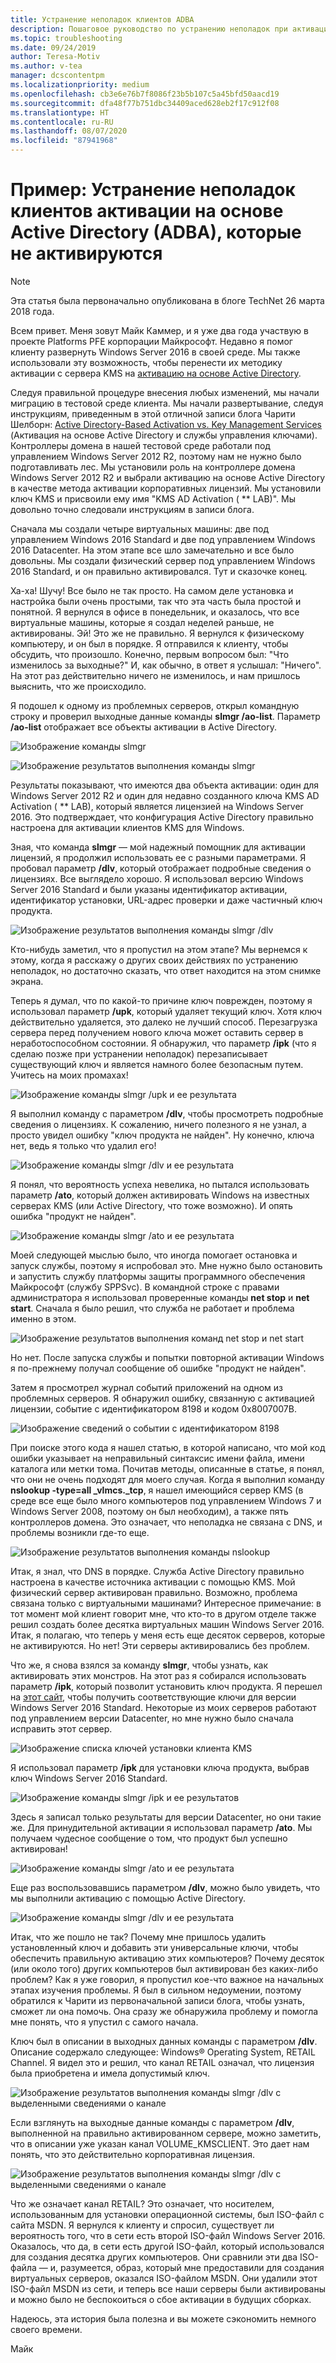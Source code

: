 ```yaml
---
title: Устранение неполадок клиентов ADBA
description: Пошаговое руководство по устранению неполадок при активации Windows.
ms.topic: troubleshooting
ms.date: 09/24/2019
author: Teresa-Motiv
ms.author: v-tea
manager: dcscontentpm
ms.localizationpriority: medium
ms.openlocfilehash: cb3e6e76b7f8086f23b5b107c5a45bfd50aacd19
ms.sourcegitcommit: dfa48f77b751dbc34409aced628eb2f17c912f08
ms.translationtype: HT
ms.contentlocale: ru-RU
ms.lasthandoff: 08/07/2020
ms.locfileid: "87941968"
---
```

# <a name="example-troubleshooting-active-directory-based-activation-adba-clients-that-do-not-activate"></a>Пример: Устранение неполадок клиентов активации на основе Active Directory (ADBA), которые не активируются

> [!NOTE]
> Эта статья была первоначально опубликована в блоге TechNet 26 марта 2018 года.

Всем привет. Меня зовут Майк Каммер, и я уже два года участвую в проекте Platforms PFE корпорации Майкрософт. Недавно я помог клиенту развернуть Windows Server 2016 в своей среде. Мы также использовали эту возможность, чтобы перенести их методику активации с сервера KMS на [активацию на основе Active Directory](/previous-versions/windows/hh852637(v=win.10)).

Следуя правильной процедуре внесения любых изменений, мы начали миграцию в тестовой среде клиента. Мы начали развертывание, следуя инструкциям, приведенным в этой отличной записи блога Чарити Шелборн: [Active Directory-Based Activation vs. Key Management Services](https://techcommunity.microsoft.com/t5/Core-Infrastructure-and-Security/Active-Directory-Based-Activation-vs-Key-Management-Services/ba-p/256016) (Активация на основе Active Directory и службы управления ключами). Контроллеры домена в нашей тестовой среде работали под управлением Windows Server 2012 R2, поэтому нам не нужно было подготавливать лес. Мы установили роль на контроллере домена Windows Server 2012 R2 и выбрали активацию на основе Active Directory в качестве метода активации корпоративных лицензий. Мы установили ключ KMS и присвоили ему имя "KMS AD Activation ( ** LAB)". Мы довольно точно следовали инструкциям в записи блога.

Сначала мы создали четыре виртуальных машины: две под управлением Windows 2016 Standard и две под управлением Windows 2016 Datacenter. На этом этапе все шло замечательно и все было довольны. Мы создали физический сервер под управлением Windows 2016 Standard, и он правильно активировался. Тут и сказочке конец.

Ха-ха! Шучу! Все было не так просто. На самом деле установка и настройка были очень простыми, так что эта часть была простой и понятной. Я вернулся в офисе в понедельник, и оказалось, что все виртуальные машины, которые я создал неделей раньше, не активированы. Эй! Это же не правильно. Я вернулся к физическому компьютеру, и он был в порядке. Я отправился к клиенту, чтобы обсудить, что произошло. Конечно, первым вопросом был: "Что изменилось за выходные?" И, как обычно, в ответ я услышал: "Ничего". На этот раз действительно ничего не изменилось, и нам пришлось выяснить, что же происходило.

Я подошел к одному из проблемных серверов, открыл командную строку и проверил выходные данные команды **slmgr /ao-list**. Параметр **/ao-list** отображает все объекты активации в Active Directory.

![Изображение команды slmgr](./media/032618_1700_Troubleshoo1.png)

![Изображение результатов выполнения команды slmgr](./media/032618_1700_Troubleshoo2.png)

Результаты показывают, что имеются два объекта активации: один для Windows Server 2012 R2 и один для недавно созданного ключа KMS AD Activation ( ** LAB), который является лицензией на Windows Server 2016. Это подтверждает, что конфигурация Active Directory правильно настроена для активации клиентов KMS для Windows.

Зная, что команда **slmgr** — мой надежный помощник для активации лицензий, я продолжил использовать ее с разными параметрами. Я пробовал параметр **/dlv**, который отображает подробные сведения о лицензиях. Все выглядело хорошо. Я использовал версию Windows Server 2016 Standard и были указаны идентификатор активации, идентификатор установки, URL-адрес проверки и даже частичный ключ продукта.

![Изображение результатов выполнения команды slmgr /dlv](./media/ActivationTroubleshoot2b.jpg)

Кто-нибудь заметил, что я пропустил на этом этапе? Мы вернемся к этому, когда я расскажу о других своих действиях по устранению неполадок, но достаточно сказать, что ответ находится на этом снимке экрана.

Теперь я думал, что по какой-то причине ключ поврежден, поэтому я использовал параметр **/upk**, который удаляет текущий ключ. Хотя ключ действительно удаляется, это далеко не лучший способ. Перезагрузка сервера перед получением нового ключа может оставить сервер в неработоспособном состоянии. Я обнаружил, что параметр **/ipk** (что я сделаю позже при устранении неполадок) перезаписывает существующий ключ и является намного более безопасным путем. Учитесь на моих промахах!

![Изображение команды slmgr /upk и ее результата](./media/032618_1700_Troubleshoo3.png)

Я выполнил команду с параметром **/dlv**, чтобы просмотреть подробные сведения о лицензиях. К сожалению, ничего полезного я не узнал, а просто увидел ошибку "ключ продукта не найден". Ну конечно, ключа нет, ведь я только что удалил его!

![Изображение команды slmgr /dlv и ее результата](./media/032618_1700_Troubleshoo4.png)

Я понял, что вероятность успеха невелика, но пытался использовать параметр **/ato**, который должен активировать Windows на известных серверах KMS (или Active Directory, что тоже возможно). И опять ошибка "продукт не найден".

![Изображение команды slmgr /ato и ее результата](./media/032618_1700_Troubleshoo5.png)

Моей следующей мыслью было, что иногда помогает остановка и запуск службы, поэтому я испробовал это. Мне нужно было остановить и запустить службу платформы защиты программного обеспечения Майкрософт (службу SPPSvc). В командной строке с правами администратора я использовал проверенные команды **net stop** и **net start**. Сначала я было решил, что служба не работает и проблема именно в этом.

![Изображение результатов выполнения команд net stop и net start](./media/032618_1700_Troubleshoo6.png)

Но нет. После запуска службы и попытки повторной активации Windows я по-прежнему получал сообщение об ошибке "продукт не найден".

Затем я просмотрел журнал событий приложений на одном из проблемных серверов. Я обнаружил ошибку, связанную с активацией лицензии, событие с идентификатором 8198 и кодом 0x8007007B.

![Изображение сведений о событии с идентификатором 8198](./media/032618_1700_Troubleshoo7.png)

При поиске этого кода я нашел статью, в которой написано, что мой код ошибки указывает на неправильный синтаксис имени файла, имени каталога или метки тома. Почитав методы, описанные в статье, я понял, что они не очень подходят для моего случая. Когда я выполнил команду **nslookup -type=all _vlmcs._tcp**, я нашел имеющийся сервер KMS (в среде все еще было много компьютеров под управлением Windows 7 и Windows Server 2008, поэтому он был необходим), а также пять контроллеров домена. Это означает, что неполадка не связана с DNS, и проблемы возникли где-то еще.

![Изображение результатов выполнения команды nslookup](./media/032618_1700_Troubleshoo8.png)

Итак, я знал, что DNS в порядке. Служба Active Directory правильно настроена в качестве источника активации с помощью KMS. Мой физический сервер активирован правильно. Возможно, проблема связана только с виртуальными машинами? Интересное примечание: в тот момент мой клиент говорит мне, что кто-то в другом отделе также решил создать более десятка виртуальных машин Windows Server 2016. Итак, я полагаю, что теперь у меня есть еще десяток серверов, которые не активируются. Но нет! Эти серверы активировались без проблем.

Что же, я снова взялся за команду **slmgr**, чтобы узнать, как активировать этих монстров. На этот раз я собирался использовать параметр **/ipk**, который позволит установить ключ продукта. Я перешел на [этот сайт](/previous-versions/windows/it-pro/windows-server-2012-r2-and-2012/jj612867(v=ws.11)), чтобы получить соответствующие ключи для версии Windows Server 2016 Standard. Некоторые из моих серверов работают под управлением версии Datacenter, но мне нужно было сначала исправить этот сервер.

![Изображение списка ключей установки клиента KMS](./media/032618_1700_Troubleshoo9.png)

Я использовал параметр **/ipk** для установки ключа продукта, выбрав ключ Windows Server 2016 Standard.

![Изображение команды slmgr /ipk и ее результатов](./media/032618_1700_Troubleshoo10.png)

Здесь я записал только результаты для версии Datacenter, но они такие же. Для принудительной активации я использовал параметр **/ato**. Мы получаем чудесное сообщение о том, что продукт был успешно активирован!

![Изображение команды slmgr /ato и ее результата](./media/032618_1700_Troubleshoo11.png)

Еще раз воспользовавшись параметром **/dlv**, можно было увидеть, что мы выполнили активацию с помощью Active Directory.

![Изображение команды slmgr /dlv и ее результата](./media/032618_1700_Troubleshoo12.png)

Итак, что же пошло не так? Почему мне пришлось удалить установленный ключ и добавить эти универсальные ключи, чтобы обеспечить правильную активацию этих компьютеров? Почему десяток (или около того) других компьютеров был активирован без каких-либо проблем? Как я уже говорил, я пропустил кое-что важное на начальных этапах изучения проблемы. Я был в сильном недоумении, поэтому обратился к Чарити из первоначальной записи блога, чтобы узнать, сможет ли она помочь. Она сразу же обнаружила проблему и помогла мне понять, что я упустил с самого начала.

Ключ был в описании в выходных данных команды с параметром **/dlv**. Описание содержало следующее: Windows® Operating System, RETAIL Channel. Я видел это и решил, что канал RETAIL означал, что лицензия была приобретена и имела допустимый ключ.

![Изображение результатов выполнения команды slmgr /dlv с выделенными сведениями о канале](./media/032618_1700_Troubleshoo13.png)

Если взглянуть на выходные данные команды с параметром **/dlv**, выполненной на правильно активированном сервере, можно заметить, что в описании уже указан канал VOLUME_KMSCLIENT. Это дает нам понять, что это действительно корпоративная лицензия.

![Изображение результатов выполнения команды slmgr /dlv с выделенными сведениями о канале](./media/032618_1700_Troubleshoo14.png)

Что же означает канал RETAIL? Это означает, что носителем, использованным для установки операционной системы, был ISO-файл с сайта MSDN. Я вернулся к клиенту и спросил, существует ли вероятность того, что в сети есть второй ISO-файл Windows Server 2016. Оказалось, что да, в сети есть другой ISO-файл, который использовался для создания десятка других компьютеров. Они сравнили эти два ISO-файла — и, разумеется, образ, который мне предоставили для создания виртуальных серверов, оказался ISO-файлом MSDN. Они удалили этот ISO-файл MSDN из сети, и теперь все наши серверы были активированы и можно было не беспокоиться о сбое активации в будущих сборках.

Надеюсь, эта история была полезна и вы можете сэкономить немного своего времени.

Майк
